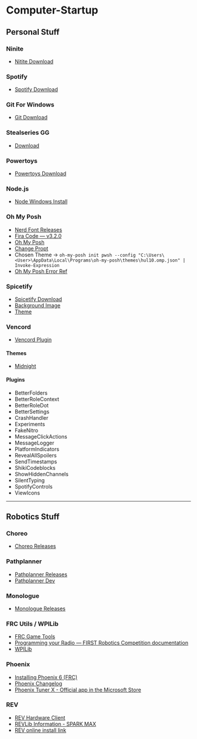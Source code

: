 # Computer-Startup

## Personal Stuff

### Ninite

- [Nitite Download](<https://ninite.com/.net8-.netx8-7zip-adoptjava8-adoptjavax11-adoptjavax17-adoptjavax21-adoptjavax8-adoptjdk8-adoptjdkx11-adoptjdkx17-adoptjdkx21-adoptjdkx8-blender-chrome-correttojdk8-correttojdkx11-correttojdkx17-correttojdkx21-correttojdkx8-discord-everything-firefox-gimp-malwarebytes-notepadplusplus-putty-python-python3-pythonx3-sharex-steam-vlc-vscode-windirstat-zoom/>)

### Spotify

- [Spotify Download](<https://www.spotify.com/us/download/windows/>)

### Git For Windows

- [Git Download](<https://git-scm.com/download/win>)

### Stealseries GG
- [Download](https://steelseries.com/gg/download/)

### Powertoys

- [Powertoys Download](<https://apps.microsoft.com/store/detail/XP89DCGQ3K6VLD?ocid=pdpshare>)

### Node.js

- [Node Windows Install](<https://nodejs.org/en/download>)

### Oh My Posh

- [Nerd Font Releases](<https://github.com/ryanoasis/nerd-fonts/releases/latest>)
- [Fira Code &mdash; v3.2.0](<https://github.com/ryanoasis/nerd-fonts/releases/download/v3.2.0/FiraCode.zip>)
- [Oh My Posh](<https://apps.microsoft.com/store/detail/XP8K0HKJFRXGCK?ocid=pdpshare>)
- [Change Propt](<https://ohmyposh.dev/docs/installation/prompt>)
- Chosen Theme -> `oh-my-posh init pwsh --config "C:\Users\<User>\AppData\Local\Programs\oh-my-posh\themes\hul10.omp.json" | Invoke-Expression`
- [Oh My Posh Error Ref](<https://stackoverflow.com/questions/75499007/get-psreadlinekeyhandler-a-parameter-cannot-be-found-that-matches-parameter-na>)

### Spicetify

- [Spicetify Download](<https://spicetify.app/docs/advanced-usage/installation/>)
- [Background Image](<https://i.imgur.com/Wl2D0h0.png>)
- [Theme](<https://github.com/Comfy-Themes/Spicetify>)

### Vencord

- [Vencord Plugin](https://vencord.dev/download/)

#### Themes

- [Midnight](https://github.com/refact0r/midnight-discord)

#### Plugins
- BetterFolders
- BetterRoleContext
- BetterRoleDot
- BetterSettings
- CrashHandler
- Experiments
- FakeNitro
- MessageClickActions
- MessageLogger
- PlatformIndicators
- RevealAllSpoilers
- SendTimestamps
- ShikiCodeblocks
- ShowHiddenChannels
- SilentTyping
- SpotifyControls
- ViewIcons
  
---

## Robotics Stuff

### Choreo

- [Choreo Releases](<https://github.com/SleipnirGroup/Choreo/releases/latest>)

### Pathplanner

- [Pathplanner Releases](<https://github.com/mjansen4857/pathplanner/releases/latest>)
- [Pathplanner Dev](<https://pathplanner.dev/home.html>)

### Monologue

- [Monologue Releases](<https://github.com/shueja/Monologue/wiki>)

### FRC Utils / WPILib

- [FRC Game Tools](<https://www.ni.com/en/support/downloads/drivers/download.frc-game-tools.html#500107>)
- [Programming your Radio &mdash; FIRST Robotics Competition documentation](<https://docs.wpilib.org/en/stable/docs/zero-to-robot/step-3/radio-programming.html#prerequisites>)
- [WPILib](<https://github.com/wpilibsuite/allwpilib/releases/latest>)

### Phoenix

- [Installing Phoenix 6 (FRC)](<https://v6.docs.ctr-electronics.com/en/latest/docs/installation/installation-frc.html>)
- [Phoenix Changelog](<https://api.ctr-electronics.com/changelog>)
- [Phoenix Tuner X - Official app in the Microsoft Store](<https://apps.microsoft.com/detail/9NVV4PWDW27Z?hl=en-us&gl=US>)

### REV

- [REV Hardware Client](<https://docs.revrobotics.com/rev-hardware-client/>)
- [REVLib Information - SPARK MAX](<https://docs.revrobotics.com/sparkmax/software-resources/spark-max-api-information>)
- [REV online install link](<https://software-metadata.revrobotics.com/REVLib-2024.json>)
  
